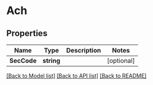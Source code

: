 # Ach

## Properties

Name | Type | Description | Notes
------------ | ------------- | ------------- | -------------
**SecCode** | **string** |  | [optional] 

[[Back to Model list]](../README.md#documentation-for-models) [[Back to API list]](../README.md#documentation-for-api-endpoints) [[Back to README]](../README.md)


